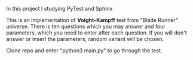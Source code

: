 In this project I studying PyTest and Sphinx

This is an implementation of **Voight-Kampff** test from "Blade Runner" universe.
There is ten questions which you may answer and four parameters, which you need to enter after each question.
If you will don't answer or insert the parameters, random variant will be chosen.

Clone repo and enter "python3 main.py" to go through the test.
